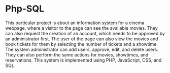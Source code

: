# Php-SQL
This particular project is about an information system for a cinema webpage, where a visitor to the page can see the available movies. They can also request the creation of an account, which needs to be approved by an administrator first. The user of the page can also view the movies and book tickets for them by selecting the number of tickets and a showtime. The system administrator can add users, approve, edit, and delete users. They can also perform the same actions for movies, showtimes, and reservations. This system is implemented using PHP, JavaScript, CSS, and SQL
